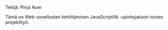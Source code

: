 Tekijä: Pinja Auer

Tämä on Web-sovellusten kehittäminen JavaScriptillä -opintojakson toinen projektityö.